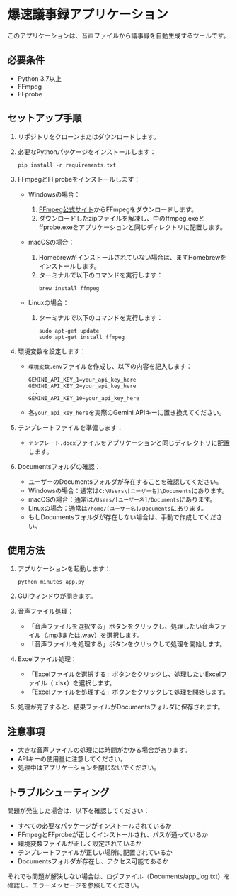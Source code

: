 # 爆速議事録アプリケーション

このアプリケーションは、音声ファイルから議事録を自動生成するツールです。

## 必要条件

- Python 3.7以上
- FFmpeg
- FFprobe

## セットアップ手順

1. リポジトリをクローンまたはダウンロードします。

2. 必要なPythonパッケージをインストールします：
   ```
   pip install -r requirements.txt
   ```

3. FFmpegとFFprobeをインストールします：

   - Windowsの場合：
     1. [FFmpeg公式サイト](https://ffmpeg.org/download.html)からFFmpegをダウンロードします。
     2. ダウンロードしたzipファイルを解凍し、中のffmpeg.exeとffprobe.exeをアプリケーションと同じディレクトリに配置します。

   - macOSの場合：
     1. Homebrewがインストールされていない場合は、まずHomebrewをインストールします。
     2. ターミナルで以下のコマンドを実行します：
        ```
        brew install ffmpeg
        ```

   - Linuxの場合：
     1. ターミナルで以下のコマンドを実行します：
        ```
        sudo apt-get update
        sudo apt-get install ffmpeg
        ```

4. 環境変数を設定します：
   - `環境変数.env`ファイルを作成し、以下の内容を記入します：
     ```
     GEMINI_API_KEY_1=your_api_key_here
     GEMINI_API_KEY_2=your_api_key_here
     ...
     GEMINI_API_KEY_10=your_api_key_here
     ```
   - 各`your_api_key_here`を実際のGemini APIキーに置き換えてください。

5. テンプレートファイルを準備します：
   - `テンプレート.docx`ファイルをアプリケーションと同じディレクトリに配置します。

6. Documentsフォルダの確認：
   - ユーザーのDocumentsフォルダが存在することを確認してください。
   - Windowsの場合：通常は`C:\Users\[ユーザー名]\Documents`にあります。
   - macOSの場合：通常は`/Users/[ユーザー名]/Documents`にあります。
   - Linuxの場合：通常は`/home/[ユーザー名]/Documents`にあります。
   - もしDocumentsフォルダが存在しない場合は、手動で作成してください。

## 使用方法

1. アプリケーションを起動します：
   ```
   python minutes_app.py
   ```

2. GUIウィンドウが開きます。

3. 音声ファイル処理：
   - 「音声ファイルを選択する」ボタンをクリックし、処理したい音声ファイル（.mp3または.wav）を選択します。
   - 「音声ファイルを処理する」ボタンをクリックして処理を開始します。

4. Excelファイル処理：
   - 「Excelファイルを選択する」ボタンをクリックし、処理したいExcelファイル（.xlsx）を選択します。
   - 「Excelファイルを処理する」ボタンをクリックして処理を開始します。

5. 処理が完了すると、結果ファイルがDocumentsフォルダに保存されます。

## 注意事項

- 大きな音声ファイルの処理には時間がかかる場合があります。
- APIキーの使用量に注意してください。
- 処理中はアプリケーションを閉じないでください。

## トラブルシューティング

問題が発生した場合は、以下を確認してください：

- すべての必要なパッケージがインストールされているか
- FFmpegとFFprobeが正しくインストールされ、パスが通っているか
- 環境変数ファイルが正しく設定されているか
- テンプレートファイルが正しい場所に配置されているか
- Documentsフォルダが存在し、アクセス可能であるか

それでも問題が解決しない場合は、ログファイル（Documents/app_log.txt）を確認し、エラーメッセージを参照してください。
